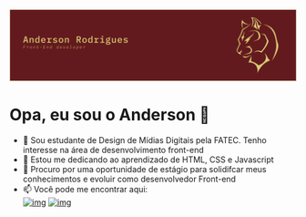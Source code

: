 <img src="img/Group%203.png">

# Opa, eu sou o Anderson 👋

- 👀 Sou estudante de Design de Mídias Digitais pela FATEC. Tenho interesse na área de desenvolvimento front-end
- 🌱 Estou me dedicando ao aprendizado de HTML, CSS e Javascript
- 💞️ Procuro por uma oportunidade de estágio para solidifcar meus conhecimentos e evoluir como desenvolvedor Front-end
- 📫 Você pode me encontrar aqui:
  <br>
  <a href="https://www.linkedin.com/in/anderson-rodriguesdev/" target="_blank">![img](https://img.shields.io/badge/LinkedIn-0077B5?style=for-the-badge&logo=linkedin&logoColor=white)</a>
  <a href="mailto:anderson_social96@hotmail.com">![img](https://img.shields.io/badge/Microsoft_Outlook-0078D4?style=for-the-badge&logo=microsoft-outlook&logoColor=white)</a>
